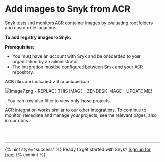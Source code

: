 # Add images to Snyk from ACR

Snyk tests and monitors ACR container images by evaluating root folders and custom file locations.

**To add registry images to Snyk:**

**Prerequisites:**

* You must have an account with Snyk and be onboarded to your organization by an administrator.
* The integration must be configured between Snyk and your ACR repository.

ACR files are indicated with a unique icon

![image7.png - REPLACE THIS IMAGE - ZENDESK IMAGE - UPDATE ME!](https://support.snyk.io/hc/article_attachments/360007065757/uuid-5d10608d-d674-d4ee-d6c2-6faadd6fc8ea-en.png)

. You can now also filter to view only those projects:

ACR integration works similar to our other integrations. To continue to monitor, remediate and manage your projects, see the relevant pages, also in our docs.

 
<br><br><hr>

{% hint style="success" %}
Ready to get started with Snyk? [Sign up for free!](https://snyk.io/login?cta=sign-up&loc=footer&page=support_docs_page)
{% endhint %}